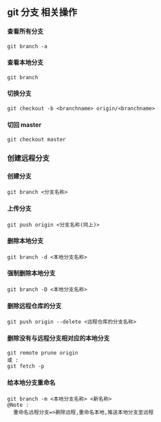 ## git 分支 相关操作
#### 查看所有分支
```
git branch -a   
```
#### 查看本地分支
```
git branch     
```
#### 切换分支
```
git checkout -b <branchname> origin/<branchname>
```
#### 切回 master
```
git checkout master   
```
### 创建远程分支
#### 创建分支
```
git branch <分支名称>
```   
#### 上传分支
```
git push origin <分支名称(同上)>  
```
#### 删除本地分支
```
git branch -d <本地分支名称>
```
#### 强制删除本地分支
```
git branch -D <本地分支名称>
```
#### 删除远程仓库的分支
```
git push origin --delete <远程仓库的分支名称>
```
#### 删除没有与远程分支相对应的本地分支
```
git remote prune origin
或 :  
git fetch -p
```
#### 给本地分支重命名
```
git branch -m <本地分支名称> <新名称>
@Note :
  重命名远程分支=>删除远程,重命名本地,推送本地分支至远程
```

